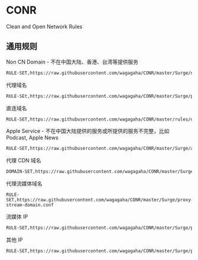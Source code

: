 # CONR

Clean and Open Network Rules


## 通用规则

Non CN Domain - 不在中国大陆、香港、台湾等提供服务
```bash
RULE-SET,https://raw.githubusercontent.com/wagagaha/CONR/master/Surge/non-cn-domain.conf
```
代理域名
```bash
RULE-SEt,https://raw.githubusercontent.com/wagagaha/CONR/master/Surge/proxy-domain.conf
```
直连域名
```bash
RULE-SET,https://raw.githubusercontent.com/wagagaha/CONR/master/rules/direct-domain.conf
```
Apple Service - 不在中国大陆提供的服务或所提供的服务不完整，比如 Podcast, Apple News
```bash
RULE-SET,https://raw.githubusercontent.com/wagagaha/CONR/master/Surge/apple-service.conf
```
代理 CDN 域名
```bash
DOMAIN-SET,https://raw.githubusercontent.com/wagagaha/CONR/master/Surge/proxy-cdn-domain.conf
```
代理流媒体域名
```
RULE-SET,https://raw.githubusercontent.com/wagagaha/CONR/master/Surge/proxy-stream-domain.conf
```
流媒体 IP 

```bash
RULE-SET,https://raw.githubusercontent.com/wagagaha/CONR/master/Surge/proxy-stream-ip.conf
```
其他 IP

```bash
RULE-SET,https://raw.githubusercontent.com/wagagaha/CONR/master/Surge/proxy-ip.conf
```







